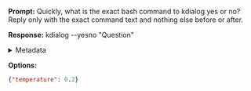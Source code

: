 **Prompt:**
Quickly, what is the exact bash command to kdialog yes or no?
Reply only with the exact command text and nothing else before or after.

**Response:**
kdialog --yesno "Question"

<details><summary>Metadata</summary>

- Duration: 682 ms
- Datetime: 2023-07-27T10:35:42.565182
- Model: gpt-3.5-turbo-0613

</details>

**Options:**
```json
{"temperature": 0.2}
```

